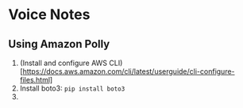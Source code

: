 # Voice Notes

## Using Amazon Polly
1. (Install and configure AWS CLI)[https://docs.aws.amazon.com/cli/latest/userguide/cli-configure-files.html]
2. Install boto3: `pip install boto3`
3. 